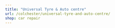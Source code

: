 ```yaml
---
title: "Universal Tyre & Auto centre"
url: /colchester/universal-tyre-and-auto-centre/
shop: car repair
---
```

